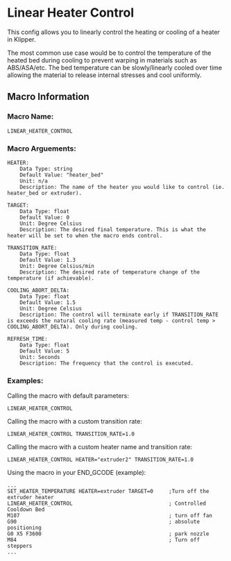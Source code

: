 # Linear Heater Control
This config allows you to linearly control the heating or cooling of a heater in Klipper.

The most common use case would be to control the temperature of the heated bed during cooling to prevent warping in materials such as ABS/ASA/etc.
The bed temperature can be slowly/linearly cooled over time allowing the material to release internal stresses and cool uniformly.

## Macro Information
### Macro Name: 
    LINEAR_HEATER_CONTROL

### Macro Arguements:
    HEATER:
        Data Type: string
        Default Value: "heater_bed"
        Unit: n/a
        Description: The name of the heater you would like to control (ie. heater_bed or extruder).
      
    TARGET:
        Data Type: float
        Default Value: 0
        Unit: Degree Celsius
        Description: The desired final temperature. This is what the heater will be set to when the macro ends control.
      
    TRANSITION_RATE:
        Data Type: float
        Default Value: 1.3
        Unit: Degree Celsius/min
        Description: The desired rate of temperature change of the temperature (if achievable).
    
    COOLING_ABORT_DELTA:
        Data Type: float
        Default Value: 1.5
        Unit: Degree Celsius
        Description: The control will terminate early if TRANSITION_RATE is exceeds the natural cooling rate (measured temp - control temp > COOLING_ABORT_DELTA). Only during cooling.
    
    REFRESH_TIME:
        Data Type: float
        Default Value: 5
        Unit: Seconds
        Description: The frequency that the control is executed. 
        
### Examples:
Calling the macro with default parameters:

    LINEAR_HEATER_CONTROL

Calling the macro with a custom transition rate:

    LINEAR_HEATER_CONTROL TRANSITION_RATE=1.0

Calling the macro with a custom heater name and transition rate:

    LINEAR_HEATER_CONTROL HEATER="extruder2" TRANSITION_RATE=1.0

Using the macro in your END_GCODE (example):

    ...
    SET_HEATER_TEMPERATURE HEATER=extruder TARGET=0     ;Turn off the extruder heater
    LINEAR_HEATER_CONTROL                               ; Controlled Cooldown Bed
    M107                                                ; turn off fan
    G90                                                 ; absolute positioning
    G0 X5 F3600                                         ; park nozzle
    M84                                                 ; Turn off steppers
    ...
